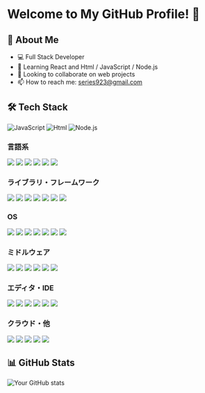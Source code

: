 # Welcome to My GitHub Profile! 👋

## 🚀 About Me
- 💻 Full Stack Developer
- 🌱 Learning React and Html / JavaScript / Node.js
- 👯 Looking to collaborate on web projects
- 📫 How to reach me: series923@gmail.com

## 🛠️ Tech Stack
![JavaScript](https://img.shields.io/badge/-JavaScript-F7DF1E?logo=javascript&logoColor=black)
![Html](https://img.shields.io/badge/-HTML5-333.svg?logo=html5&style=flat)
![Node.js](https://img.shields.io/badge/-Node.js-339933?logo=node.js&logoColor=white)
### 言語系

<img src="https://img.shields.io/badge/PHP-ccc.svg?logo=php&style=flat">
<img src="https://img.shields.io/badge/Javascript-276DC3.svg?logo=javascript&style=flat">
<img src="https://img.shields.io/badge/-TypeScript-007ACC.svg?logo=typescript&style=flat">
<img src="https://img.shields.io/badge/-Python-F9DC3E.svg?logo=python&style=flat">
<img src="https://img.shields.io/badge/-CSS3-1572B6.svg?logo=css3&style=flat">
<img src="https://img.shields.io/badge/-HTML5-333.svg?logo=html5&style=flat">

### ライブラリ・フレームワーク

<img src="https://img.shields.io/badge/-CakePHP-D3DC43.svg?logo=cakephp&style=flat">
<img src="https://img.shields.io/badge/-Rails-CC0000.svg?logo=rails&style=flat">
<img src="https://img.shields.io/badge/-Django-092E20.svg?logo=django&style=flat">
<img src="https://img.shields.io/badge/-Flask-000000.svg?logo=flask&style=flat">
<img src="https://img.shields.io/badge/-Bootstrap-563D7C.svg?logo=bootstrap&style=flat">
<img src="https://img.shields.io/badge/-React-555.svg?logo=react&style=flat">
<img src="https://img.shields.io/badge/-jQuery-0769AD.svg?logo=jquery&style=flat">

### OS

<img src="https://img.shields.io/badge/-Linux-6C6694.svg?logo=linux&style=flat">
<img src="https://img.shields.io/badge/-Ubuntu-6F52B5.svg?logo=ubuntu&style=flat">
<img src="https://img.shields.io/badge/-Windows-0078D6.svg?logo=windows&style=flat">
<img src="https://img.shields.io/badge/-RedHat-EE0000.svg?logo=red-hat&style=flat">
<img src="https://img.shields.io/badge/-Debian-A81D33.svg?logo=debian&style=flat">
<img src="https://img.shields.io/badge/-Raspberry%20Pi-C51A4A.svg?logo=raspberry-pi&style=flat">
<img src="https://img.shields.io/badge/-Arch%20Linux-EEE.svg?logo=arch-linux&style=flat">

### ミドルウェア

<img src="https://img.shields.io/badge/-Apache-D22128.svg?logo=apache&style=flat">
<img src="https://img.shields.io/badge/-Nginx-bfcfcf.svg?logo=nginx&style=flat">
<img src="https://img.shields.io/badge/-Oracle-f80000.svg?logo=oracle&style=flat">
<img src="https://img.shields.io/badge/-Redis-D82C20.svg?logo=redis&style=flat">
<img src="https://img.shields.io/badge/-Elasticsearch-005571.svg?logo=elasticsearch&style=flat">
<img src="https://img.shields.io/badge/-PostgreSQL-336791.svg?logo=postgresql&style=flat">


### エディタ・IDE

<img src="https://img.shields.io/badge/-Visual%20Studio%20Code-007ACC.svg?logo=visual-studio-code&style=flat">
<img src="https://img.shields.io/badge/-Vim-019733.svg?logo=vim&style=flat">
<img src="https://img.shields.io/badge/-Emacs-EEE.svg?logo=spacemacs&style=flat">
<img src="https://img.shields.io/badge/-Atom-66595C.svg?logo=atom&style=flat">
<img src="https://img.shields.io/badge/-Xcode-EEE.svg?logo=xcode&style=flat">
<img src="https://img.shields.io/badge/-intellij%20IDEA-000.svg?logo=intellij-idea&style=flat">

### クラウド・他

<img src="https://img.shields.io/badge/-Amazon%20AWS-232F3E.svg?logo=amazon-aws&style=flat">
<img src="https://img.shields.io/badge/-Google%20Cloud-EEE.svg?logo=google-cloud&style=flat">
<img src="https://img.shields.io/badge/-Ansible-EE0000.svg?logo=ansible&style=flat">
<img src="https://img.shields.io/badge/-GitHub-181717.svg?logo=github&style=flat">
<img src="https://img.shields.io/badge/-Docker-EEE.svg?logo=docker&style=flat">


## 📊 GitHub Stats
![Your GitHub stats](https://github-readme-stats.vercel.app/api?username=Series923&show_icons=true&theme=radical)

